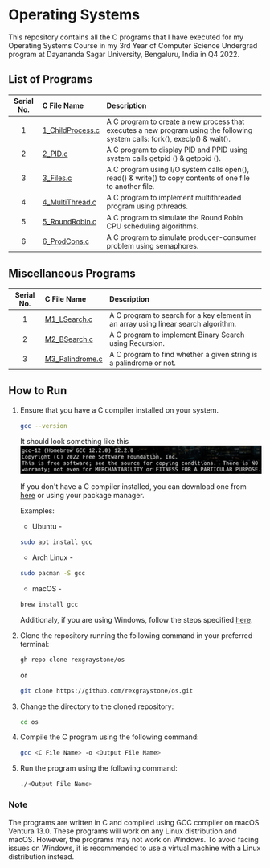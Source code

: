 # Operating Systems

This repository contains all the C programs that I have executed for my Operating Systems Course in my 3rd Year of Computer Science Undergrad program at Dayananda Sagar University, Bengaluru, India in Q4 2022.

## List of Programs

| Serial No. | C File Name | Description |
| :---: | :--- | :--- |
| 1  | [1_ChildProcess.c](https://github.com/rexgraystone/os/blob/master/1_ChildProcess.c)  | A C program to create a new process that executes a new program using the following system calls: fork(), execlp() & wait(). |
| 2  | [2_PID.c](https://github.com/rexgraystone/os/blob/master/2_PID.c)  | A C program to display PID and PPID using system calls getpid () & getppid (). |
| 3  | [3_Files.c](https://github.com/rexgraystone/os/blob/master/3_Files.c)  | A C program using I/O system calls open(), read() & write() to copy contents of one file to another file. |
| 4  | [4_MultiThread.c](https://github.com/rexgraystone/os/blob/master/4_MultiThread.c)  | A C program to implement multithreaded program using pthreads. |
| 5  | [5_RoundRobin.c](https://github.com/rexgraystone/os/blob/master/5_RoundRobin.c)  | A C program to simulate the Round Robin CPU scheduling algorithms. |
| 6  | [6_ProdCons.c](https://github.com/rexgraystone/os/blob/master/6_ProdCons.c)  | A C program to simulate producer-consumer problem using semaphores. |

## Miscellaneous Programs

| Serial No. | C File Name | Description |
| :---: | :--- | :--- |
| 1  | [M1_LSearch.c](https://github.com/rexgraystone/os/blob/master/M1_LSearch.c)  | A C program to search for a key element in an array using linear search algorithm. |
| 2  | [M2_BSearch.c](https://github.com/rexgraystone/os/blob/master/M2_BSearch.c)  | A C program to implement Binary Search using Recursion. |
| 3  | [M3_Palindrome.c](https://github.com/rexgraystone/os/blob/master/M3_Palindrome.c)  | A C program to find whether a given string is a palindrome or not. |

## How to Run

1. Ensure that you have a C compiler installed on your system.

    ```bash
    gcc --version
    ```

    It should look something like this ![GCC Version](Images/GCC_Version.png "GCC Version")

    If you don't have a C compiler installed, you can download one from [here](https://sourceforge.net/projects/mingw/) or using your package manager.

    Examples:
    - Ubuntu -

    ```bash
    sudo apt install gcc
    ```

    - Arch Linux -

    ```bash
    sudo pacman -S gcc
    ```

    - macOS -

    ```bash
    brew install gcc
    ```

    Additionaly, if you are using Windows, follow the steps specified [here](https://www.scaler.com/topics/c/c-compiler-for-windows/).

2. Clone the repository running the following command in your preferred terminal:

    ``` bash
    gh repo clone rexgraystone/os
    ```

    or

    ``` bash
    git clone https://github.com/rexgraystone/os.git
    ```

3. Change the directory to the cloned repository:

    ``` bash
    cd os
    ```

4. Compile the C program using the following command:

    ``` bash
    gcc <C File Name> -o <Output File Name>
    ```

5. Run the program using the following command:

    ``` bash
    ./<Output File Name>
    ```

### Note

The programs are written in C and compiled using GCC compiler on macOS Ventura 13.0.
These programs will work on any Linux distribution and macOS. However, the programs may not work on Windows. To avoid facing issues on Windows, it is recommended to use a virtual machine with a Linux distribution instead.
